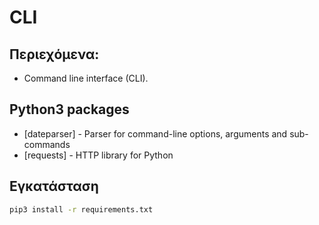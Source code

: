 # CLI 

## Περιεχόμενα:
- Command line interface (CLI).

## Python3 packages
- [dateparser] - Parser for command-line options, arguments and sub-commands
- [requests] - HTTP library for Python

## Εγκατάσταση
```sh
pip3 install -r requirements.txt
```

